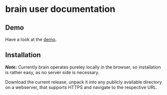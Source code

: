# brain user documentation 

## Demo

Have a look at the [demo](demo).

## Installation

***Note:*** Currently brain operates pureley locally in the browser,
so installation is rather easy, as no server side is necessary.

Download the current release, unpack it into any publicly available
directory on a webserver, that supports HTTPS and navigate to the
respective URL.
